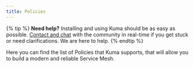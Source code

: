 ```yaml
---
title: Policies
---
```


{% tip %}
**Need help?** Installing and using Kuma should be as easy as possible. [Contact and chat](/community) with the community in real-time if you get stuck or need clarifications. We are here to help.
{% endtip %}

Here you can find the list of Policies that Kuma supports, that will allow you to build a modern and reliable Service Mesh.